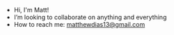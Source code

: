 - Hi, I'm Matt!
- I’m looking to collaborate on anything and everything
- How to reach me: matthewdias13@gmail.com

<!---
Schmang13/Schmang13 is a ✨ special ✨ repository because its `README.md` (this file) appears on your GitHub profile.
You can click the Preview link to take a look at your changes.
--->
